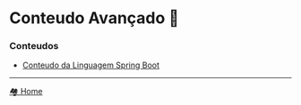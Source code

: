 # Conteudo Avançado 🧉

### Conteudos

- [Conteudo da Linguagem Spring Boot](spring_boot/README.md)

---

[🏘️ Home](./README.md)